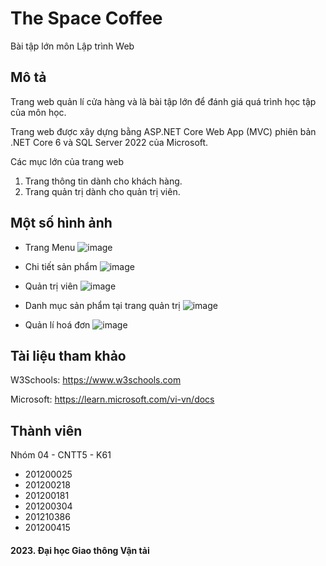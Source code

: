 # The Space Coffee
Bài tập lớn môn Lập trình Web

## Mô tả
Trang web quản lí cửa hàng và là bài tập lớn để đánh giá quá trình học tập của môn học.

Trang web được xây dựng bằng ASP.NET Core Web App (MVC) phiên bản .NET Core 6 và SQL Server 2022 của Microsoft.

Các mục lớn của trang web
  
  1. Trang thông tin dành cho khách hàng.
  2. Trang quản trị dành cho quản trị viên.
  
## Một số hình ảnh
  * Trang Menu
  ![image](https://user-images.githubusercontent.com/85392867/232525848-5b8d76ba-58e9-4d95-a039-bd9500429fda.png)

  * Chi tiết sản phẩm
  ![image](https://user-images.githubusercontent.com/85392867/232525946-239c4b0f-3e08-414e-ac3b-5ab489e677b8.png)

  * Quản trị viên
  ![image](https://user-images.githubusercontent.com/85392867/232526012-1938d9fd-1148-4b8a-819b-b6b9c2b6b750.png)

  * Danh mục sản phẩm tại trang quản trị
  ![image](https://user-images.githubusercontent.com/85392867/232526107-da8082ef-5e37-4b2d-afb5-9ff0c612604c.png)
  
  * Quản lí hoá đơn
  ![image](https://user-images.githubusercontent.com/85392867/232526233-e5ad2790-d9f8-4b36-bea3-784732bdf614.png)

## Tài liệu tham khảo
W3Schools: https://www.w3schools.com

Microsoft: https://learn.microsoft.com/vi-vn/docs

## Thành viên
Nhóm 04 - CNTT5 - K61

  * 201200025
  * 201200218
  * 201200181
  * 201200304
  * 201210386
  * 201200415
  
#### 2023. Đại học Giao thông Vận tải
